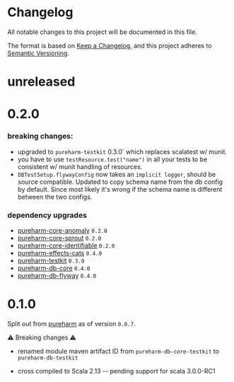 # Changelog

All notable changes to this project will be documented in this file.

The format is based on [Keep a Changelog](https://keepachangelog.com/en/1.0.0/),
and this project adheres to [Semantic Versioning](https://semver.org/spec/v2.0.0.html).

# unreleased

# 0.2.0

### breaking changes:

- upgraded to `pureharm-testkit` 0.3.0` which replaces scalatest w/ munit.
- you have to use `testResource.test("name")` in all your tests to be consistent w/ munit handling of resources.
- `DBTestSetup.flywayConfig` now takes an `implicit logger`, should be source compatible. Updated to copy schema name from the db config by default. Since most likely it's wrong if the schema name is different between the two configs.

### dependency upgrades

- [pureharm-core-anomaly](https://github.com/busymachines/pureharm-core/releases) `0.2.0`
- [pureharm-core-sprout](https://github.com/busymachines/pureharm-core/releases) `0.2.0`
- [pureharm-core-identifiable](https://github.com/busymachines/pureharm-core/releases) `0.2.0`
- [pureharm-effects-cats](https://github.com/busymachines/pureharm-effects-cats/releases) `0.4.0`
- [pureharm-testkit](https://github.com/busymachines/pureharm-testkit/releases) `0.3.0`
- [pureharm-db-core](https://github.com/busymachines/pureharm-db-core/releases) `0.4.0`
- [pureharm-db-flyway](https://github.com/busymachines/pureharm-db-flyway/releases) `0.4.0`

# 0.1.0

Split out from [pureharm](https://github.com/busymachines/pureharm) as of version `0.0.7`.

:warning: Breaking changes :warning:

- renamed module maven artifact ID from `pureharm-db-core-testkit` to `pureharm-db-testkit`

- cross compiled to Scala 2.13 -- pending support for scala 3.0.0-RC1
